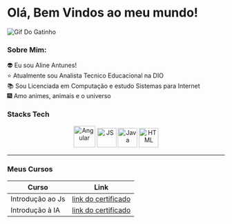 # Olá, Bem Vindos ao meu mundo! # 

![Gif Do Gatinho](https://i.pinimg.com/originals/cd/f3/0b/cdf30b78e8754b1499f2de9d5a63a8fb.gif)


### Sobre Mim:

👽 Eu sou Aline Antunes! <br>
⭐ Atualmente sou Analista Tecnico Educacional na DIO <br>
📚 Sou Licenciada em Computação e estudo Sistemas para Internet<br>
🎆 Amo animes, animais e o universo


### Stacks Tech 

<div align="center">
<img height="50" width="50" alt="Angular" src="https://cdn.jsdelivr.net/gh/devicons/devicon@latest/icons/angular/angular-original.svg"/>
<img height="45" width="45" width="50" alt="JS" src="https://cdn.jsdelivr.net/gh/devicons/devicon@latest/icons/javascript/javascript-original.svg"/> 
<img height="45" width="45" alt="Java"src="https://cdn.jsdelivr.net/gh/devicons/devicon@latest/icons/java/java-original-wordmark.svg"/>
<img height="45" width="45" alt="HTML" src="https://cdn.jsdelivr.net/gh/devicons/devicon@latest/icons/html5/html5-original.svg"/>         

</div>

----------
### Meus Cursos 

| Curso | Link |
| ----- | -----|
|Introdução ao Js | [link do certificado](https://hermes.digitalinnovation.one/certificates/7E1AC420.pdf?_gl=1*do3ppl*_ga*NTA3NDkyNTg0LjE2OTk1NTg0MDg.*_ga_7GXMH3CQ72*MTcwNzIzNTg5NC4yOS4xLjE3MDcyMzU5NjMuNTIuMC4w)|
|Introdução à IA | [link do certificado](https://hermes.digitalinnovation.one/certificates/6BF0A9DB.pdf?_gl=1*10hu6t7*_ga*NTA3NDkyNTg0LjE2OTk1NTg0MDg.*_ga_7GXMH3CQ72*MTcwNzIzNTg5NC4yOS4xLjE3MDcyMzYwMjkuNjAuMC4w)|




<!--
**allineantunnes/allineantunnes** is a ✨ _special_ ✨ repository because its `README.md` (this file) appears on your GitHub profile.

Here are some ideas to get you started:

- 🔭 I’m currently working on ...
- 🌱 I’m currently learning ...
- 👯 I’m looking to collaborate on ...
- 🤔 I’m looking for help with ...
- 💬 Ask me about ...
- 📫 How to reach me: ...
- 😄 Pronouns: ...
- ⚡ Fun fact: ...
-->

<!--

https://media1.tenor.com/m/bCfpwMjfAi0AAAAC/cat-typing.gif


-->